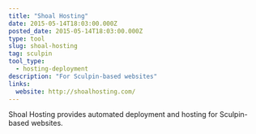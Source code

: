 ```yaml
---
title: "Shoal Hosting"
date: 2015-05-14T18:03:00.000Z
posted_date: 2015-05-14T18:03:00.000Z
type: tool
slug: shoal-hosting
tag: sculpin
tool_type: 
  - hosting-deployment
description: "For Sculpin-based websites"
links:
  website: http://shoalhosting.com/
---
```

Shoal Hosting provides automated deployment and hosting for Sculpin-based websites.




